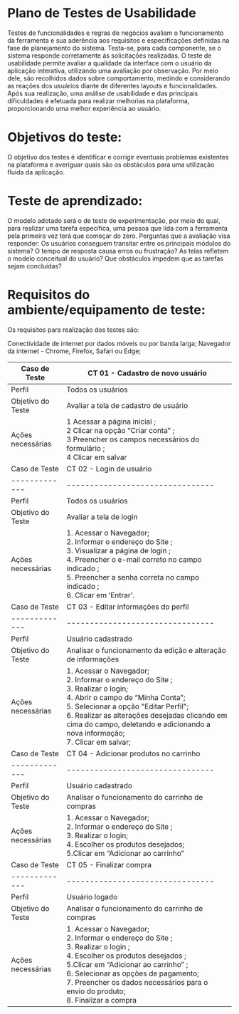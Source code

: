 # Plano de Testes de Usabilidade

  Testes de funcionalidades e regras de negócios avaliam o funcionamento da ferramenta e sua aderência aos requisitos e especificações definidas na fase de planejamento do sistema. Testa-se, para cada componente, se o sistema responde corretamente às solicitações realizadas.
  O teste de usabilidade permite avaliar a qualidade da interface com o usuário da aplicação interativa, utilizando uma avaliação por observação. Por meio dele, são recolhidos dados sobre comportamento, medindo e considerando as reações dos usuários diante de diferentes layouts e funcionalidades. Após sua realização, uma análise de usabilidade e das principais dificuldades é efetuada para realizar melhorias na plataforma, proporcionando uma melhor experiência ao usuário.

# Objetivos do teste:
  O objetivo dos testes é identificar e corrigir eventuais problemas existentes na plataforma e averiguar quais são os obstáculos para uma utilização fluida da aplicação.
  
# Teste de aprendizado:
  O modelo adotado será o de teste de experimentação, por meio do qual, para realizar uma tarefa específica, uma pessoa que lida com a ferramenta pela primeira vez terá que começar do zero.
  Perguntas que a avaliação visa responder:
  Os usuários conseguem transitar entre os principais módulos do sistema?
  O tempo de resposta causa erros ou frustração?
  As telas refletem o modelo conceitual do usuário?
  Que obstáculos impedem que as tarefas sejam concluídas?

# Requisitos do ambiente/equipamento de teste:
  Os requisitos para realização dos testes são:
  
  Conectividade de internet por dados móveis ou por banda larga;
  Navegador da internet - Chrome, Firefox, Safari ou Edge;

| Caso de Teste | CT 01 - Cadastro de novo usuário |
| ------------- | -------------------------------- |
| Perfil | Todos os usuários |
| Objetivo do Teste | Avaliar a tela de cadastro de usuário |
| Ações necessárias |1 Acessar a página inicial ;<br> 2 Clicar na opção “Criar conta” ;<br> 3 Preencher os campos necessários do formulário ;<br> 4 Clicar em salvar |
| Caso de Teste | CT 02 - Login de usuário |
| ------------- | -------------------------------- |
| Perfil | Todos os usuários |
| Objetivo do Teste | Avaliar a tela de login |
| Ações necessárias |1. Acessar o Navegador;<br> 2. Informar o endereço do Site ;<br> 3. Visualizar a página de login ;<br> 4. Preencher o e-mail correto no campo indicado ;<br> 5. Preencher a senha correta no campo indicado ;<br> 6. Clicar em ‘Entrar’.|
| Caso de Teste | CT 03 - Editar informações do perfil |
| ------------- | -------------------------------- |
| Perfil | Usuário cadastrado |
| Objetivo do Teste | Analisar o funcionamento da edição e alteração de informações |
| Ações necessárias |1. Acessar o Navegador;<br> 2. Informar o endereço do Site ;<br> 3. Realizar o login;<br> 4. Abrir o campo de “Minha Conta”;<br> 5. Selecionar a opção "Editar Perfil";<br> 6. Realizar as alterações desejadas clicando em cima do campo, deletando e adicionando a nova informação;<br> 7. Clicar em salvar;<br>|
| Caso de Teste | CT 04 - Adicionar produtos no carrinho |
| ------------- | -------------------------------- |
| Perfil | Usuário cadastrado |
| Objetivo do Teste | Analisar o funcionamento do carrinho de compras |
| Ações necessárias |1. Acessar o Navegador;<br> 2. Informar o endereço do Site ;<br> 3. Realizar o login;<br> 4. Escolher os produtos desejados;<br> 5.Clicar em “Adicionar ao carrinho” |
| Caso de Teste | CT 05 - Finalizar compra |
| ------------- | -------------------------------- |
| Perfil | Usuário logado |
| Objetivo do Teste | Analisar o funcionamento do carrinho de compras |
| Ações necessárias |1. Acessar o Navegador;<br> 2. Informar o endereço do Site ;<br> 3. Realizar o login ;<br> 4. Escolher os produtos desejados ;<br> 5.Clicar em “Adicionar ao carrinho” ;<br> 6. Selecionar as opções de pagamento;<br> 7. Preencher os dados necessários para o envio do produto;<br> 8. Finalizar a compra |





 




